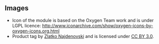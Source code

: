 ## Images

- Icon of the module is based on the Oxygen Team work and is under LGPL
  licence:
  <http://www.iconarchive.com/show/oxygen-icons-by-oxygen-icons.org.html>
- Product tag by [Zlatko Najdenovski](https://www.iconfinder.com/zlaten)
  and is licensed under [CC BY
  3.0](https://creativecommons.org/licenses/by/3.0/).
